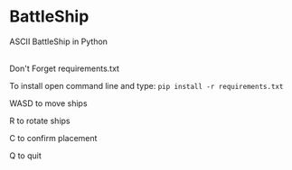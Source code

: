 # BattleShip
ASCII BattleShip in Python<br />
<br />

Don't Forget requirements.txt


To install open command line and type:
    `pip install -r requirements.txt`


WASD to move ships


R to rotate ships


C to confirm placement


Q to quit